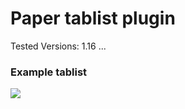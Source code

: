 # Paper tablist plugin

Tested Versions: 1.16 ...

### Example tablist
<img src="https://i.imgur.com/k7rmyqO.png">